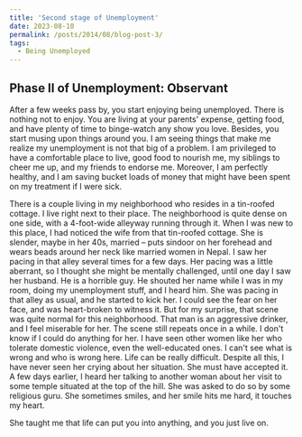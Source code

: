 ```yaml
---
title: 'Second stage of Unemployment'
date: 2023-08-10
permalink: /posts/2014/08/blog-post-3/
tags:
  - Being Unemployed
---
```


Phase II of Unemployment: Observant
------

After a few weeks pass by, you start enjoying being unemployed. There is nothing not to enjoy. You are living at your parents' expense, getting food, and have plenty of time to binge-watch any show you love. Besides, you start musing upon things around you. I am seeing things that make me realize my unemployment is not that big of a problem. I am privileged to have a comfortable place to live, good food to nourish me, my siblings to cheer me up, and my friends to endorse me. Moreover, I am perfectly healthy, and I am saving bucket loads of money that might have been spent on my treatment if I were sick.

There is a couple living in my neighborhood who resides in a tin-roofed cottage. I live right next to their place. The neighborhood is quite dense on one side, with a 4-foot-wide alleyway running through it. When I was new to this place, I had noticed the wife from that tin-roofed cottage. She is slender, maybe in her 40s, married – puts sindoor on her forehead and wears beads around her neck like married women in Nepal. I saw her pacing in that alley several times for a few days. Her pacing was a little aberrant, so I thought she might be mentally challenged, until one day I saw her husband. He is a horrible guy. He shouted her name while I was in my room, doing my unemployment stuff, and I heard him. She was pacing in that alley as usual, and he started to kick her. I could see the fear on her face, and was heart-broken to witness it. But for my surprise, that scene was quite normal for this neighborhood. That man is an aggressive drinker, and I feel miserable for her. The scene still repeats once in a while. I don't know if I could do anything for her. I have seen other women like her who tolerate domestic violence, even the well-educated ones. I can't see what is wrong and who is wrong here. Life can be really difficult. Despite all this, I have never seen her crying about her situation. She must have accepted it. A few days earlier, I heard her talking to another woman about her visit to some temple situated at the top of the hill. She was asked to do so by some religious guru. She sometimes smiles, and her smile hits me hard, it touches my heart.

She taught me that life can put you into anything, and you just live on.
